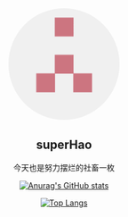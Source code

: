 <div style="text-align: center;">
<img style="height: 200px;width: 200px;border-radius: 50%" src="images/img.png" alt=""/>
<h2>superHao</h2>
<p>今天也是努力摆烂的社畜一枚</p>
</div>
<div style="text-align: center;">

[![Anurag's GitHub stats](https://github-readme-stats.vercel.app/api?username=superHao2000)](https://github.com/anuraghazra/github-readme-stats)

[![Top Langs](https://github-readme-stats.vercel.app/api/top-langs/?username=anuraghazra)](https://github.com/anuraghazra/github-readme-stats)

</div>

